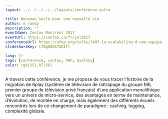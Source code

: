 ```yaml
---
layout: ../../../../../layouts/conference.astro

title: Nouveau socle pour une nouvelle vie
author: m_randy
description: ""
eventName: Confoo Montreal 2017
eventUrl: https://confoo.ca/fr/yul2017
conferenceUrl: https://afup.org/talks/3497-la-scalabilite-d-une-equipe-d-un-pole-technique
slideshareKey: t7BqO8Q87GOIfl

lang: fr
tags: [conference, confoo, PHP, Symfony]
color: rgb(251,87,66) 
---
```


A travers cette conférence, je me propose de vous tracer l’histoire de la migration de 6play (système de télévision de rattrapage du groupe M6, premier groupe de télévision privé français) d’une application monolithique vers un univers de micro-service, des avantages en terme de maintenance, d’évolution, de montée en charge, mais également des différents écueils rencontrés lors de ce changement de paradigme : caching, logging, complexité globale.